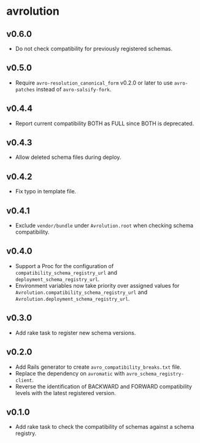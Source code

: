 # avrolution

## v0.6.0
- Do not check compatibility for previously registered schemas.

## v0.5.0
- Require `avro-resolution_canonical_form` v0.2.0 or later to use
  `avro-patches` instead of `avro-salsify-fork`.

## v0.4.4
- Report current compatibility BOTH as FULL since BOTH is deprecated.

## v0.4.3
- Allow deleted schema files during deploy.

## v0.4.2
- Fix typo in template file.

## v0.4.1
- Exclude `vendor/bundle` under `Avrolution.root` when checking schema
  compatibility.

## v0.4.0
- Support a Proc for the configuration of `compatibility_schema_registry_url`
  and `deployment_schema_registry_url`.
- Environment variables now take priority over assigned values for
  `Avrolution.compatibility_schema_registry_url` and
  `Avrolution.deployment_schema_registry_url`.

## v0.3.0
- Add rake task to register new schema versions.

## v0.2.0
- Add Rails generator to create `avro_compatibility_breaks.txt` file.
- Replace the dependency on `avromatic` with `avro_schema_registry-client`.
- Reverse the identification of BACKWARD and FORWARD compatibility levels
  with the latest registered version.

## v0.1.0
- Add rake task to check the compatibility of schemas against a schema registry.
